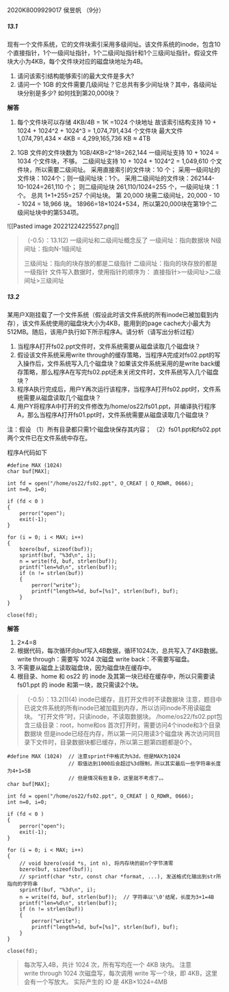 2020K8009929017 侯昱帆
（9分）

##### 13.1 
现有一个文件系统，它的文件块索引采用多级间址。该文件系统的inode，包含10个直接指针，1个一级间址指针，1个二级间址指针和1个三级间址指针。假设文件块大小为4KB，每个文件块对应的磁盘块地址为4B。
1. 请问该索引结构能够索引的最大文件是多大?
2. 请问一个 1GB 的文件需要几级间址？它总共有多少间址块？其中，各级间址块分别是多少? 如何找到第20,000块？

**解答**
1. 每个文件块可以存储 4KB/4B = 1K =1024 个块地址
	故该索引结构支持 10 + 1024 + 1024^2 + 1024^3 =  1,074,791,434 个文件块
	最大文件 1,074,791,434 × 4KB = 4,299,165,736 KB ≈ 4TB 
	
2. 1GB 文件的文件块数为 1GB/4KB=2^18=262,144
	一级间址支持 10 + 1024 = 1034 个文件块，不够。
	二级间址支持 10 + 1024 + 1024^2 = 1,049,610 个文件块，所以需要二级间址。
	采用直接索引的文件块：10 个；
	采用一级间址的文件块：1024个；则一级间址块：1个。
	采用二级间址的文件块：262144-10-1024=261,110 个；
	则二级间址块 261,110/1024=255 个，一级间址块：1个。
	总共 1+1+255=257 个间址块。
	第 20,000 块需二级间址，20,000 - 10 - 1024 = 18,966 块。
	18966=18×1024+534，所以第20,000块在第19个二级间址块中的第534项。

![[Pasted image 20221224225527.png]]
>（-0.5）：13.1(2) 一级间址和二级间址概念反了
>一级间址：指向数据块
>N级间址：指向N-1级间址
>
>三级间址：指向的块存放的都是二级指针
>二级间址：指向的块存放的都是一级指针
>文件写入数据时，使用指针的顺序为：
>直接指针>一级间址>二级间址>三级间址

##### 13.2 
某用户X刚挂载了一个文件系统（假设此时该文件系统的所有inode已被加载到内存），该文件系统使用的磁盘块大小为4KB，能用到的page cache大小最大为512MB。随后，该用户执行如下所示程序A。请分析（请写出分析过程）
1. 当程序A打开fs02.ppt文件时，文件系统需要从磁盘读取几个磁盘块？
2. 假设该文件系统采用write through的缓存策略，当程序A完成对fs02.ppt的写入操作后，文件系统写入几个磁盘块？如果该文件系统采用的是write back缓存策略，那么程序A在写完fs02.ppt还未关闭文件时，文件系统写入几个磁盘块？
3. 程序A执行完成后，用户Y再次运行该程序，当程序A打开fs02.ppt时，文件系统需要从磁盘读取几个磁盘块？ 
4. 用户Y将程序A中打开的文件修改为/home/os22/fs01.ppt，并编译执行程序A，那么当程序A打开fs01.ppt时，文件系统需要从磁盘读取几个磁盘块？

注：假设
（1）所有目录都只需1个磁盘块保存其内容；
（2）fs01.ppt和fs02.ppt两个文件已在文件系统中存在。

程序A代码如下
```
#define MAX (1024)
char buf[MAX];

int fd = open("/home/os22/fs02.ppt", O_CREAT | O_RDWR, 0666);
int n=0, i=0;

if (fd < 0 ) 
{
	perror("open");
	exit(-1);
}

for (i = 0; i < MAX; i++) 
{
	bzero(buf, sizeof(buf));
	sprintf(buf, "%3d\n", i);
	n = write(fd, buf, strlen(buf));
	printf("len=%d\n", strlen(buf));
	if (n != strlen(buf))
	{
		perror("write");
		printf("length=%d, buf=[%s]", strlen(buf), buf);
	}
}

close(fd);
```

**解答**
1. 2×4=8
2. 根据代码，每次循环向buf写入4B数据，循环1024次，总共写入了4KB数据。
	write through：需要写 1024 次磁盘
	write back：不需要写磁盘。
3. 不需要从磁盘上读取磁盘块，因为磁盘块在缓存中。
4. 根目录、home 和 os22 的 inode 及其第一块已经在缓存中，所以只需要读 fs01.ppt 的 inode 和第一块，故只需读2个块。

>（-0.5）：13.2(1)(4) inode已缓存，且打开文件时不读数据块
>注意，题目中已说文件系统的所有inode已被加载到内存，所以访问inode不用读磁盘块。
>“打开文件”时，只读inode，不读取数据块。
>/home/os22/fs02.ppt包含三级目录：root，home和os
>首次打开时，需要访问4个inode和3个目录数据块
>但是inode已经在内存，所以第一问只用读3个磁盘块
>再次访问同目录下文件时，目录数据块都已缓存，所以第三题第四题都是0个。

```
#define MAX (1024)  // 注意sprintf中格式为%3d，但是MAX为1024
                    // 取值达到1000后会超过%3d限制，所以其实最后一些字符串长度为4+1=5B
                    // 但是情况有些复杂，这里就不考虑了。。
char buf[MAX];

int fd = open("/home/os22/fs02.ppt", O_CREAT | O_RDWR, 0666);
int n=0, i=0;

if (fd < 0 ) 
{
	perror("open");
	exit(-1);
}

for (i = 0; i < MAX; i++) 
{
    // void bzero(void *s, int n), 将内存块的前n个字节清零
	bzero(buf, sizeof(buf));  
	// sprintf(char *str, const char *format, ...), 发送格式化输出到str所指向的字符串
	sprintf(buf, "%3d\n", i); 
	n = write(fd, buf, strlen(buf));  // 字符串以'\0'结尾，长度为3+1=4B
	printf("len=%d\n", strlen(buf));
	if (n != strlen(buf))
	{
		perror("write");
		printf("length=%d, buf=[%s]", strlen(buf), buf);
	}
}

close(fd);
```

>每次写入4B，共计 1024 次，所有写均在一个 4KB 块内。
>注意 write through 1024 次磁盘写，每次调用 write 写一个块，即 4KB，这里会有一个写放大。
>实际产生的 IO 是 4KB×1024=4MB